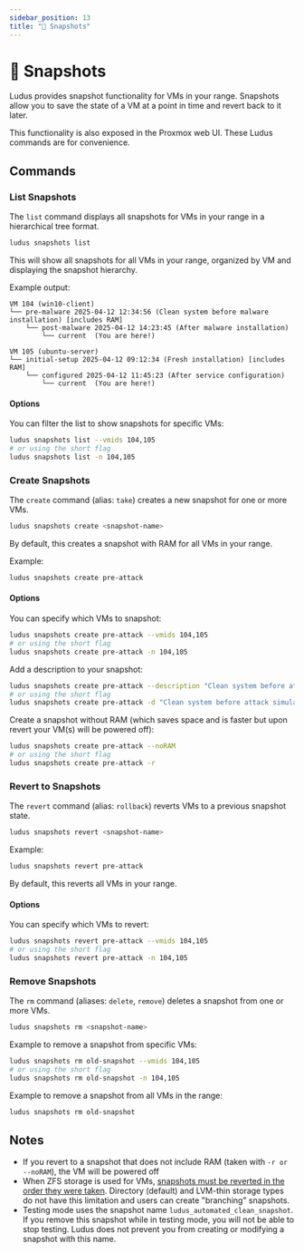 ```yaml
---
sidebar_position: 13
title: "📸 Snapshots"
---
```


# 📸 Snapshots

Ludus provides snapshot functionality for VMs in your range. Snapshots allow you to save the state of a VM at a point in time and revert back to it later.

This functionality is also exposed in the Proxmox web UI. These Ludus commands are for convenience.

## Commands

### List Snapshots

The `list` command displays all snapshots for VMs in your range in a hierarchical tree format.

```bash
ludus snapshots list
```

This will show all snapshots for all VMs in your range, organized by VM and displaying the snapshot hierarchy.

Example output:
```
VM 104 (win10-client)
└── pre-malware 2025-04-12 12:34:56 (Clean system before malware installation) [includes RAM]
    └── post-malware 2025-04-12 14:23:45 (After malware installation)
        └── current  (You are here!)

VM 105 (ubuntu-server)
└── initial-setup 2025-04-12 09:12:34 (Fresh installation) [includes RAM]
    └── configured 2025-04-12 11:45:23 (After service configuration)
        └── current  (You are here!)
```

#### Options

You can filter the list to show snapshots for specific VMs:

```bash
ludus snapshots list --vmids 104,105
# or using the short flag
ludus snapshots list -n 104,105
```

### Create Snapshots

The `create` command (alias: `take`) creates a new snapshot for one or more VMs.

```bash
ludus snapshots create <snapshot-name>
```

By default, this creates a snapshot with RAM for all VMs in your range.

Example:
```bash
ludus snapshots create pre-attack
```

#### Options

You can specify which VMs to snapshot:

```bash
ludus snapshots create pre-attack --vmids 104,105
# or using the short flag
ludus snapshots create pre-attack -n 104,105
```

Add a description to your snapshot:

```bash
ludus snapshots create pre-attack --description "Clean system before attack simulation"
# or using the short flag
ludus snapshots create pre-attack -d "Clean system before attack simulation"
```

Create a snapshot without RAM (which saves space and is faster but upon revert your VM(s) will be powered off):

```bash
ludus snapshots create pre-attack --noRAM
# or using the short flag
ludus snapshots create pre-attack -r
```

### Revert to Snapshots

The `revert` command (alias: `rollback`) reverts VMs to a previous snapshot state.

```bash
ludus snapshots revert <snapshot-name>
```

Example:
```bash
ludus snapshots revert pre-attack
```

By default, this reverts all VMs in your range.

#### Options

You can specify which VMs to revert:

```bash
ludus snapshots revert pre-attack --vmids 104,105
# or using the short flag
ludus snapshots revert pre-attack -n 104,105
```

### Remove Snapshots

The `rm` command (aliases: `delete`, `remove`) deletes a snapshot from one or more VMs.

```bash
ludus snapshots rm <snapshot-name>
```

Example to remove a snapshot from specific VMs:
```bash
ludus snapshots rm old-snapshot --vmids 104,105
# or using the short flag
ludus snapshots rm old-snapshot -n 104,105
```

Example to remove a snapshot from all VMs in the range:
```bash
ludus snapshots rm old-snapshot
```

## Notes

- If you revert to a snapshot that does not include RAM (taken with `-r or --noRAM`), the VM will be powered off
- When ZFS storage is used for VMs, [snapshots must be reverted in the order they were taken](https://forum.proxmox.com/threads/cannt-get-snapshot-branches-task-error-cant-rollback-____-is-not-most-recent-snapshot.81416/). Directory (default) and LVM-thin storage types do not have this limitation and users can create "branching" snapshots.
- Testing mode uses the snapshot name `ludus_automated_clean_snapshot`. If you remove this snapshot while in testing mode, you will not be able to stop testing. Ludus does not prevent you from creating or modifying a snapshot with this name.
